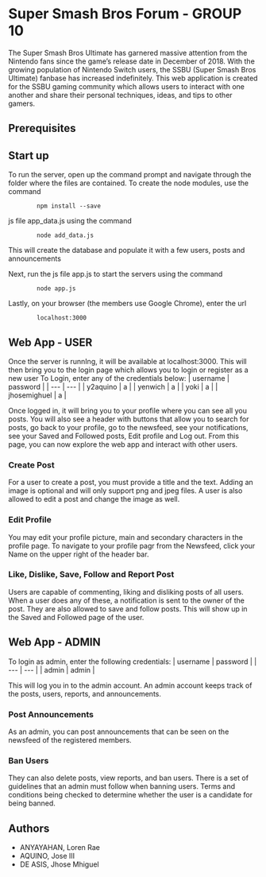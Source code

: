 # Super Smash Bros Forum - GROUP 10
The Super Smash Bros Ultimate has garnered massive attention from the Nintendo fans since the game’s release date in December of 2018. With the growing population of Nintendo Switch users, the SSBU (Super Smash Bros Ultimate) fanbase has increased indefinitely. This web application is created for the SSBU gaming community which allows users to interact with one another and share their personal techniques, ideas, and tips to other gamers. 

## Prerequisites

## Start up
To run the server, open up the command prompt and navigate through the folder where the files are contained. To create the node modules, use the command 

            npm install --save

js file app_data.js using the command

            node add_data.js
This will create the database and populate it with a few users, posts and announcements

Next, run the js file app.js to start the servers using the command

            node app.js
Lastly, on your browser (the members use Google Chrome), enter the url

            localhost:3000
## Web App - USER
Once the server is runnIng, it will be available at localhost:3000. This will then bring you to the login page which allows you to login or register as a new user
To Login, enter any of the credentials below:
| username | password |
| --- | --- |
| y2aquino | a |
| yenwich | a |
| yoki | a |
| jhosemighuel | a |

Once logged in, it will bring you to your profile where you can see all you posts. You will also see a header with buttons that allow you to search for posts, go back to your profile, go to the newsfeed, see your notifications, see your Saved and Followed posts, Edit profile and Log out. From this page, you can now explore the web app and interact with other users.
### Create Post
For a user to create a post, you must provide a title and the text. Adding an image is optional and will only support png and jpeg files. A user is also allowed to edit a post and change the image as well. 

### Edit Profile
You may edit your profile picture, main and secondary characters in the profile page. To navigate to your profile pagr from the Newsfeed, click your Name on the upper right of the header bar.

### Like, Dislike, Save, Follow and Report Post
Users are capable of commenting, liking and disliking posts of all users. When a user does any of these, a notification is sent to the owner of the post. They are also allowed to save and follow posts. This will show up in the Saved and Followed page of the user.

## Web App - ADMIN
To login as admin, enter the following credentials:
| username | password |
| --- | --- |
| admin | admin |

This will log you in to the admin account. An admin account keeps track of the posts, users, reports, and announcements. 

### Post Announcements
As an admin, you can post announcements that can be seen on the newsfeed of the registered members. 

### Ban Users
They can also delete posts, view reports, and ban users. There is a set of guidelines that an admin must follow when banning users. Terms and conditions being checked to determine whether the user is a candidate for being banned.

## Authors
- ANYAYAHAN, Loren Rae
- AQUINO, Jose III
- DE ASIS, Jhose Mhiguel
